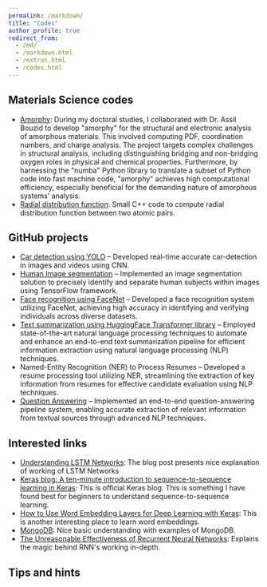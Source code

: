 ```yaml
---
permalink: /markdown/
title: "Codes"
author_profile: true
redirect_from: 
  - /md/
  - /markdown.html
  - /extras.html
  - /codes.html
---
```

  
## Materials Science codes
* [Amorphy](https://github.com/rvraghvender/amorphy): During my doctoral studies, I collaborated with Dr. Assil Bouzid to develop "amorphy" for the structural and electronic analysis of amorphous materials. This involved computing PDF, coordination numbers, and charge analysis. The project targets complex challenges in structural analysis, including distinguishing bridging and non-bridging oxygen roles in physical and chemical properties. Furthermore, by harnessing the "numba" Python library to translate a subset of Python code into fast machine code, "amorphy" achieves high computational efficiency, especially beneficial for the demanding nature of amorphous systems' analysis.
* [Radial distribution function](https://github.com/rvraghvender/MDTraj): Small C++ code to compute radial distribution function between two atomic pairs.

## GitHub projects
* [Car detection using YOLO](https://github.com/rvraghvender/DeepLearningProjects/tree/main/ConvolutionNeuralNetworks/AutonomousDrivingApplicationCarDetection) – Developed real-time accurate car-detection in images and videos using CNN.
* [Human Image segmentation](https://github.com/rvraghvender/Tech-Test-ML-Hand/blob/main/HandMasking.ipynb) – Implemented an image segmentation solution to precisely identify and separate human subjects within images using TensorFlow framework.
* [Face recognition using FaceNet](https://github.com/rvraghvender/DeepLearningProjects/tree/main/ConvolutionNeuralNetworks/FaceRecognition) – Developed a face recognition system utilizing FaceNet, achieving high accuracy in identifying and verifying individuals across diverse datasets.
* [Text summarization using HuggingFace Transformer library](https://github.com/rvraghvender/Text_Summarizer_end-to-end_nlp_project) – Employed state-of-the-art natural language processing techniques to automate and enhance an end-to-end text summarization pipeline for efficient information extraction using natural language processing (NLP) techniques.
* Named-Entity Recognition (NER) to Process Resumes – Developed a resume processing tool utilizing NER, streamlining the extraction of key information from resumes for effective candidate evaluation using NLP techniques.
* [Question Answering](https://github.com/rvraghvender/transformer_question_answering) – Implemented an end-to-end question-answering pipeline system, enabling accurate extraction of relevant information from textual sources through advanced NLP techniques.


## Interested links
* [Understanding LSTM Networks](https://colah.github.io/posts/2015-08-Understanding-LSTMs/): The blog post presents nice explanation of working of LSTM Networks
* [Keras blog: A ten-minute introduction to sequence-to-sequence learning in Keras](https://blog.keras.io/a-ten-minute-introduction-to-sequence-to-sequence-learning-in-keras.html): This is official Keras blog. This is something I have found best for beginners to understand sequence-to-sequence learning.
* [How to Use Word Embedding Layers for Deep Learning with Keras](https://machinelearningmastery.com/use-word-embedding-layers-deep-learning-keras/): This is another interesting place to learn word embeddings.
* [MongoDB](https://neetcode.io/courses/lessons/mongodb): Nice basic understanding with examples of MongoDB.
* [The Unreasonable Effectiveness of Recurrent Neural Networks](https://karpathy.github.io/2015/05/21/rnn-effectiveness/): Explains the magic behind RNN's working in-depth.

  
## Tips and hints

<!---
## Locations of key files/directories

* Basic config options: _config.yml
* Top navigation bar config: _data/navigation.yml
* Single pages: _pages/
* Collections of pages are .md or .html files in:
  * _publications/
  * _portfolio/
  * _posts/
  * _teaching/
  * _talks/
* Footer: _includes/footer.html
* Static files (like PDFs): /files/
* Profile image (can set in _config.yml): images/profile.png

## Tips and hints

* Name a file ".md" to have it render in markdown, name it ".html" to render in HTML.
* Go to the [commit list](https://github.com/academicpages/academicpages.github.io/commits/master) (on your repo) to find the last version Github built with Jekyll. 
  * Green check: successful build
  * Orange circle: building
  * Red X: error
  * No icon: not built

## Resources
 * [Liquid syntax guide](https://shopify.github.io/liquid/tags/control-flow/)
 * [MathJax Documentation](https://docs.mathjax.org/en/latest/)

## MathJax 

Support for MathJax Version 3.0 is included in the template:

$$
\displaylines{
\nabla \cdot E= \frac{\rho}{\epsilon_0} \\\
\nabla \cdot B=0 \\\
\nabla \times E= -\partial_tB \\\
\nabla \times B  = \mu_0 \left(J + \varepsilon_0 \partial_t E \right)
}
$$

The default delimiters of `$$...$$` and `\\[...\\]` are supported for displayed mathematics, while `\\(...\\)` should be used for in-line mathematics (ex., \\(a^2 + b^2 = c^2\\))

**Note** that since Academic Pages uses Markdown which cases some interference with MathJax and LaTeX for escaping characters and new lines, although [some workarounds exist](https://math.codidact.com/posts/278763/278772#answer-278772).

## Markdown guide

Academic Pages uses [kramdown](https://kramdown.gettalong.org/index.html) for Markdown rendering, which has some differences from other Markdown implementations such as GitHub's. In addition to this guide, please see the [kramdown Syntax page](https://kramdown.gettalong.org/syntax.html) for full documentation.  

### Header three

#### Header four

##### Header five

###### Header six

## Blockquotes

Single line blockquote:

> Quotes are cool.

## Tables

### Table 1

| Entry            | Item   |                                                              |
| --------         | ------ | ------------------------------------------------------------ |
| [John Doe](#)    | 2016   | Description of the item in the list                          |
| [Jane Doe](#)    | 2019   | Description of the item in the list                          |
| [Doe Doe](#)     | 2022   | Description of the item in the list                          |

### Table 2

| Header1 | Header2 | Header3 |
|:--------|:-------:|--------:|
| cell1   | cell2   | cell3   |
| cell4   | ce
ll5   | cell6   |
|-----------------------------|
| cell1   | cell2   | cell3   |
| cell4   | cell5   | cell6   |
|=============================|
| Foot1   | Foot2   | Foot3   |

## Definition Lists

Definition List Title
:   Definition list division.

Startup
:   A startup company or startup is a company or temporary organization designed to search for a repeatable and scalable business model.

#dowork
:   Coined by Rob Dyrdek and his personal body guard Christopher "Big Black" Boykins, "Do Work" works as a self motivator, to motivating your friends.

Do It Live
:   I'll let Bill O'Reilly [explain](https://www.youtube.com/watch?v=O_HyZ5aW76c "We'll Do It Live") this one.

## Unordered Lists (Nested)

  * List item one 
      * List item one 
          * List item one
          * List item two
          * List item three
          * List item four
      * List item two
      * List item three
      * List item four
  * List item two
  * List item three
  * List item four

## Ordered List (Nested)

  1. List item one 
      1. List item one 
          1. List item one
          2. List item two
          3. List item three
          4. List item four
      2. List item two
      3. List item three
      4. List item four
  2. List item two
  3. List item three
  4. List item four

## Buttons

Make any link standout more when applying the `.btn` class.

## Notices

Basic notices or call-outs are supported using the following syntax:

```markdown
**Watch out!** You can also add notices by appending `{: .notice}` to the line following paragraph.
{: .notice}
```

which wil render as:

**Watch out!** You can also add notices by appending `{: .notice}` to the line following paragraph.
{: .notice}

### Footnotes

Footnotes can be useful for clarifying points in the text, or citing information.[^1] Markdown support numeric footnotes, as well as text as long as the values are unique.[^note]

```markdown
This is the regular text.[^1] This is more regular text.[^note]

[^1]: This is the footnote itself.
[^note]: This is another footnote.
```

[^1]: Such as this footnote.
[^note]: When using text for footnotes markers, no spaces are permitted in the name.

## HTML Tags

### Address Tag

<address>
  1 Infinite Loop<br /> Cupertino, CA 95014<br /> United States
</address>

### Anchor Tag (aka. Link)

This is an example of a [link](http://github.com "Github").

### Abbreviation Tag

The abbreviation CSS stands for "Cascading Style Sheets".

*[CSS]: Cascading Style Sheets

### Cite Tag

"Code is poetry." ---<cite>Automattic</cite>

### Code Tag

You will learn later on in these tests that `word-wrap: break-word;` will be your best friend.

You can also write larger blocks of code with syntax highlighting supported for some languages, such as Python:

```python
print('Hello World!')
```

or R:

```R
print("Hello World!", quote = FALSE)
```

### Strike Tag

This tag will let you <strike>strikeout text</strike>.

### Emphasize Tag

The emphasize tag should _italicize_ text.

### Insert Tag

This tag should denote <ins>inserted</ins> text.

### Keyboard Tag

This scarcely known tag emulates <kbd>keyboard text</kbd>, which is usually styled like the `<code>` tag.

### Preformatted Tag

This tag styles large blocks of code.

<pre>
.post-title {
  margin: 0 0 5px;
  font-weight: bold;
  font-size: 38px;
  line-height: 1.2;
  and here's a line of some really, really, really, really long text, just to see how the PRE tag handles it and to find out how it overflows;
}
</pre>

### Quote Tag

<q>Developers, developers, developers&#8230;</q> &#8211;Steve Ballmer

### Strong Tag

This tag shows **bold text**.

### Subscript Tag

Getting our science styling on with H<sub>2</sub>O, which should push the "2" down.

### Superscript Tag

Still sticking with science and Isaac Newton's E = MC<sup>2</sup>, which should lift the 2 up.

### Variable Tag

This allows you to denote <var>variables</var>.

***
**Footnotes**

The footnotes in the page will be returned following this line, return to the section on <a href="#footnotes">Markdown Footnotes</a>.
--->

